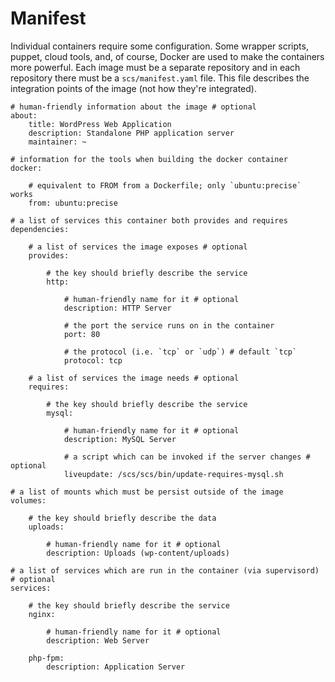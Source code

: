 # Manifest

Individual containers require some configuration. Some wrapper scripts, puppet, cloud tools, and, of course, Docker are
used to make the containers more powerful. Each image must be a separate repository and in each repository there must be
a `scs/manifest.yaml` file. This file describes the integration points of the image (not how they're integrated).

    # human-friendly information about the image # optional
    about:
        title: WordPress Web Application
        description: Standalone PHP application server
        maintainer: ~

    # information for the tools when building the docker container
    docker:

        # equivalent to FROM from a Dockerfile; only `ubuntu:precise` works
        from: ubuntu:precise

    # a list of services this container both provides and requires
    dependencies:

        # a list of services the image exposes # optional
        provides:

            # the key should briefly describe the service
            http:

                # human-friendly name for it # optional
                description: HTTP Server

                # the port the service runs on in the container
                port: 80
                
                # the protocol (i.e. `tcp` or `udp`) # default `tcp`
                protocol: tcp

        # a list of services the image needs # optional
        requires:

            # the key should briefly describe the service
            mysql:

                # human-friendly name for it # optional
                description: MySQL Server

                # a script which can be invoked if the server changes # optional
                liveupdate: /scs/scs/bin/update-requires-mysql.sh

    # a list of mounts which must be persist outside of the image
    volumes:

        # the key should briefly describe the data
        uploads:

            # human-friendly name for it # optional
            description: Uploads (wp-content/uploads)

    # a list of services which are run in the container (via supervisord) # optional
    services:

        # the key should briefly describe the service
        nginx:

            # human-friendly name for it # optional
            description: Web Server

        php-fpm:
            description: Application Server

